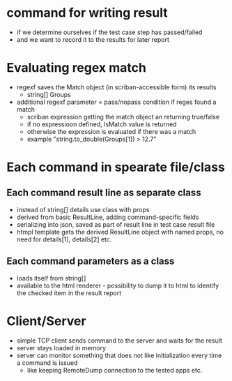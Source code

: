 # command for writing result
 - if we determine ourselves if the test case step has passed/failed
 - and we want to record it to the results for later report

# Evaluating regex match
 - regexf saves the Match object (in scriban-accessible form) its results
    - string[] Groups
 - additional regexf parameter = pass/nopass condition if reges found a match
    - scriban expression getting the match object an returning true/false
    - if no expressioon defined, IsMatch value is returned
    - otherwise the expression is evaluated if there was a match
    - example
       "string.to_double(Groups[1]) > 12.7"

# Each command in spearate file/class

## Each command result line as separate class
 - instead of string[] details use class with props
 - derived from basic ResultLine, adding command-specific fields
 - serializing into json, saved as part of result line in test case result file
 - htmpl template gets the derived ResultLine object with named props, no need for details[1], details[2] etc.

## Each command parameters as a class
 - loads itself from string[]
 - available to the html renderer - possibility to dump it to html to identify the checked item in the result report

# Client/Server 
 - simple TCP client sends command to the server and waits for the result
 - server stays loaded in memory
 - server can monitor something that does not like initialization every time a command is issued
    - like keeping RemoteDump connection to the tested apps etc.
